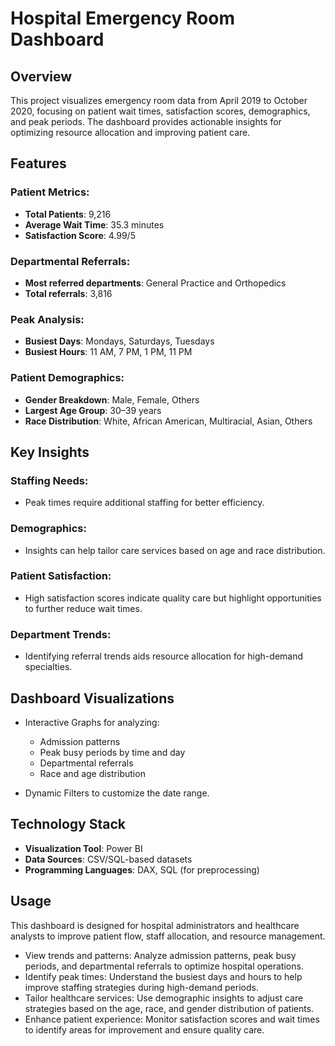 # Hospital Emergency Room Dashboard

## Overview
This project visualizes emergency room data from April 2019 to October 2020, focusing on patient wait times, satisfaction scores, demographics, and peak periods. The dashboard provides actionable insights for optimizing resource allocation and improving patient care.

## Features

### Patient Metrics:
- **Total Patients**: 9,216
- **Average Wait Time**: 35.3 minutes
- **Satisfaction Score**: 4.99/5

### Departmental Referrals:
- **Most referred departments**: General Practice and Orthopedics
- **Total referrals**: 3,816

### Peak Analysis:
- **Busiest Days**: Mondays, Saturdays, Tuesdays
- **Busiest Hours**: 11 AM, 7 PM, 1 PM, 11 PM

### Patient Demographics:
- **Gender Breakdown**: Male, Female, Others
- **Largest Age Group**: 30–39 years
- **Race Distribution**: White, African American, Multiracial, Asian, Others

## Key Insights

### Staffing Needs:
- Peak times require additional staffing for better efficiency.

### Demographics:
- Insights can help tailor care services based on age and race distribution.

### Patient Satisfaction:
- High satisfaction scores indicate quality care but highlight opportunities to further reduce wait times.

### Department Trends:
- Identifying referral trends aids resource allocation for high-demand specialties.

## Dashboard Visualizations
- Interactive Graphs for analyzing:
  - Admission patterns
  - Peak busy periods by time and day
  - Departmental referrals
  - Race and age distribution

- Dynamic Filters to customize the date range.

## Technology Stack
- **Visualization Tool**: Power BI
- **Data Sources**: CSV/SQL-based datasets
- **Programming Languages**: DAX, SQL (for preprocessing)

## Usage
This dashboard is designed for hospital administrators and healthcare analysts to improve patient flow, staff allocation, and resource management.

- View trends and patterns: Analyze admission patterns, peak busy periods, and departmental referrals to optimize hospital operations.
- Identify peak times: Understand the busiest days and hours to help improve staffing strategies during high-demand periods.
- Tailor healthcare services: Use demographic insights to adjust care strategies based on the age, race, and gender distribution of patients.
- Enhance patient experience: Monitor satisfaction scores and wait times to identify areas for improvement and ensure quality care.

